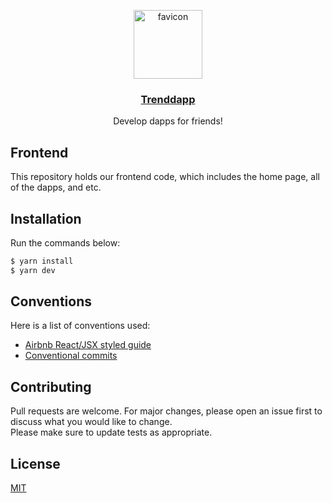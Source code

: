 <p align="center">
  <a href="https://trenddap.com">
    <img width="110" height="110" alt="favicon" src="https://user-images.githubusercontent.com/31795824/202284118-1d661634-6665-4fa4-89c1-5eb9131106d3.png">
    <h3 align="center">Trenddapp</h3>
  </a>
</p>

<p align="center">
  Develop dapps for friends!
</p>


## Frontend
This repository holds our frontend code, which includes the home page, all of the dapps, and etc.

## Installation
Run the commands below:
```sh
$ yarn install
$ yarn dev
```

## Conventions
Here is a list of conventions used:
- [Airbnb React/JSX styled guide](https://github.com/airbnb/javascript/tree/master/react)
- [Conventional commits](https://www.conventionalcommits.org/en/v1.0.0)

## Contributing
Pull requests are welcome. For major changes, please open an issue first to discuss what you would like to change.  
Please make sure to update tests as appropriate.

## License
[MIT](https://choosealicense.com/licenses/mit/)
